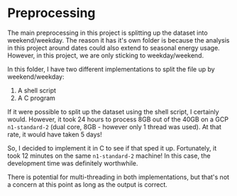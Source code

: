 # Preprocessing

The main preprocessing in this project is splitting up the dataset into weekend/weekday. The reason it has it's own folder is because the analysis in this project around dates could also extend to seasonal energy usage. However, in this project, we are only sticking to weekday/weekend.

In this folder, I have two different implementations to split the file up by weekend/weekday:

1) A shell script
2) A C program

If it were possible to split up the dataset using the shell script, I certainly would. However, it took 24 hours to process 8GB out of the 40GB on a GCP `n1-standard-2` (dual core, 8GB - however only 1 thread was used). At that rate, it would have taken 5 days!

So, I decided to implement it in C to see if that sped it up. Fortunately, it took 12 minutes on the same `n1-standard-2` machine! In this case, the development time was definitely worthwhile.

There is potential for multi-threading in both implementations, but that's not a concern at this point as long as the output is correct.